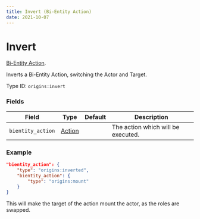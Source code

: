 ```yaml
---
title: Invert (Bi-Entity Action)
date: 2021-10-07
---
```

# Invert

[Bi-Entity Action](../bientity_actions.md).

Inverts a Bi-Entity Action, switching the Actor and Target.

Type ID: `origins:invert`

### Fields

Field  | Type | Default | Description
-------|------|---------|-------------
`bientity_action` | [Action](../bientity_actions.md) | | The action which will be executed.

### Example

```json
"bientity_action": {
    "type": "origins:inverted",
    "bientity_action": {
        "type": "origins:mount"
    }
}
```

This will make the target of the action mount the actor, as the roles are swapped.
